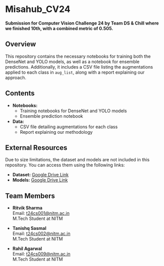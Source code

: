 # Misahub_CV24
**Submission for Computer Vision Challenge 24 by Team DS & Chill where we finished 10th, with a combined metric of 0.505.**

## Overview
This repository contains the necessary notebooks for training both the DenseNet and YOLO models, as well as a notebook for ensemble predictions. Additionally, it includes a CSV file listing the augmentations applied to each class in `aug_list`, along with a report explaining our approach.

## Contents
- **Notebooks:**
  - Training notebooks for DenseNet and YOLO models
  - Ensemble prediction notebook
- **Data:**
  - CSV file detailing augmentations for each class
  - Report explaining our methodology

## External Resources
Due to size limitations, the dataset and models are not included in this repository. You can access them using the following links:

- **Dataset:** [Google Drive Link](https://drive.google.com/drive/folders/1pk-0H_ee0cF8APWehAnRU1KfBX7aWQhY?usp=sharing)
- **Models:** [Google Drive Link](https://drive.google.com/drive/folders/15dUEhJa0zX54fDHjfDz4iauipQOELN9z?usp=sharing)

## Team Members
- **Ritvik Sharma**  
  Email: [t24cs001@nitm.ac.in](mailto:t24cs001@nitm.ac.in)  
  M.Tech Student at NITM

- **Tanishq Sasmal**  
  Email: [t24cs002@nitm.ac.in](mailto:t24cs002@nitm.ac.in)  
  M.Tech Student at NITM

- **Rahil Agarwal**  
  Email: [t24cs009@nitm.ac.in](mailto:t24cs009@nitm.ac.in)  
  M.Tech Student at NITM
